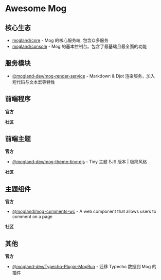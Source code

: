 # Awesome Mog

## 核心生态

- [mogland/core](https://github.com/mogland/core) - Mog 的核心服务端, 包含众多服务
- [mogland/console](https://github.com/mogland/console) - Mog 的基本控制台。包含了最基础且最全面的功能

## 服务模块

- [@mogland-dev/mog-render-service](https://github.com/mogland-dev/mog-render-service) - Markdown & Djot 渲染服务，加入短代码与文本宏等特性

## 前端程序

**官方**



**社区**


## 前端主题

**官方**

- [@mogland-dev/mog-theme-tiny-ejs](https://github.com/mogland-dev/mog-theme-tiny-ejs) - Tiny 主题 EJS 版本 | 极简风格

**社区**

<ul></ul>

## 主题组件

**官方**

- [@mogland/mog-comments-wc](https://github.com/mogland/mog-comments-wc) - A web component that allows users to comment on a page

**社区**

<ul></ul>

## 其他

**官方**

- [@mogland-dev/Typecho-Plugin-MogRun](https://github.com/mogland-dev/Typecho-Plugin-MogRun) - 迁移 Typecho 数据到 Mog 的插件

